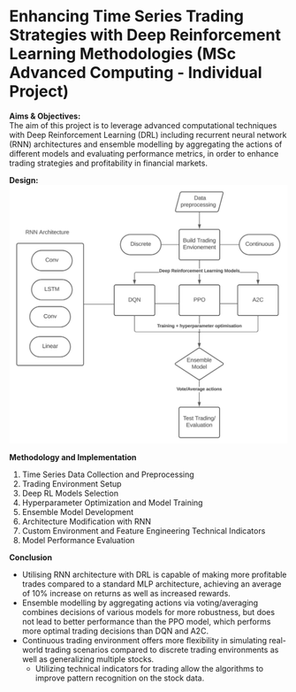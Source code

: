 # Enhancing Time Series Trading Strategies with Deep Reinforcement Learning Methodologies (MSc Advanced Computing - Individual Project)

**Aims & Objectives:**<br>
The aim of this project is to leverage advanced computational techniques with Deep Reinforcement Learning (DRL) including recurrent neural network (RNN) architectures and ensemble modelling by aggregating the actions of different models and evaluating performance metrics, in order to enhance trading strategies and profitability in financial markets.

**Design:**<br>
![Model Architecture](https://github.com/cybersamurai2410/RL_Trading/blob/9159435305180ea99e9a91c4ba2fc243e01966de/model_architecture.png)

**Methodology and Implementation**<br>
1. Time Series Data Collection and Preprocessing
2. Trading Environment Setup
3. Deep RL Models Selection
4. Hyperparameter Optimization and Model Training
5. Ensemble Model Development
6. Architecture Modification with RNN
7. Custom Environment and Feature Engineering Technical Indicators
8. Model Performance Evaluation

**Conclusion**<br>
* Utilising RNN architecture with DRL is capable of making more profitable trades compared to a standard MLP architecture, achieving an average of 10% increase on returns as well as increased rewards.
* Ensemble modelling by aggregating actions via voting/averaging combines decisions of various models for more robustness, but does not lead to better performance than the PPO model, which performs more optimal trading decisions than DQN and A2C.
* Continuous trading environment offers more flexibility in simulating real-world trading scenarios compared to discrete trading environments as well as generalizing multiple stocks.
  * Utilizing technical indicators for trading allow the algorithms to improve pattern recognition on the stock data.
